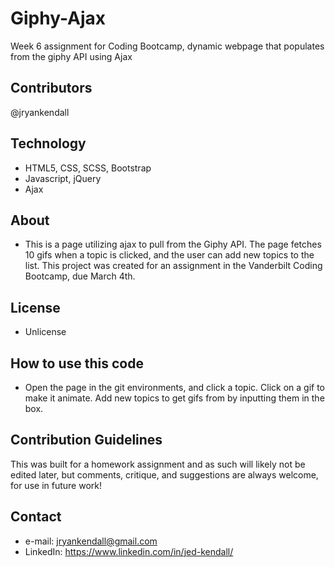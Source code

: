# Giphy-Ajax
Week 6 assignment for Coding Bootcamp, dynamic webpage that populates from the giphy API using Ajax

## Contributors
@jryankendall

## Technology
- HTML5, CSS, SCSS, Bootstrap
- Javascript, jQuery
- Ajax

## About
- This is a page utilizing ajax to pull from the Giphy API. The page fetches 10 gifs when a topic is clicked, and the user can add new topics to the list. This project was created for an assignment in the Vanderbilt Coding Bootcamp, due March 4th.

## License
- Unlicense

## How to use this code
- Open the page in the git environments, and click a topic. Click on a gif to make it animate. Add new topics to get gifs from by inputting them in the box.

## Contribution Guidelines
  This was built for a homework assignment and as such will likely not be edited later, but comments, critique, and suggestions are always welcome, for use in future work!
  
## Contact

- e-mail: jryankendall@gmail.com
- LinkedIn: https://www.linkedin.com/in/jed-kendall/

